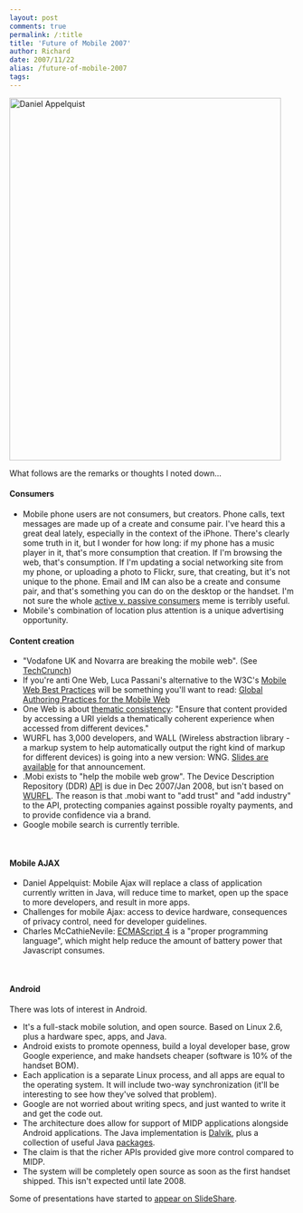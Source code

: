 ```yaml
---
layout: post
comments: true
permalink: /:title
title: 'Future of Mobile 2007'
author: Richard
date: 2007/11/22
alias: /future-of-mobile-2007
tags:
---
```



<a href="https://www.flickr.com/search/?text=futureofmobile&sort=relevance&user_id=83551313%40N00" title="Daniel Appelquist by Richard Dallaway, on Flickr"><img src="https://farm3.staticflickr.com/2104/2017938498_ed1f422b09_z.jpg?zz=1" width="480" height="640" alt="Daniel Appelquist"></a>

What follows are the remarks or thoughts I noted down...

#### Consumers

-   Mobile phone users are not consumers, but creators. Phone calls,
text messages are made up of a create and consume pair. I've heard
this a great deal lately, especially in the context of the iPhone.
There's clearly some truth in it, but I wonder for how long: if my
phone has a music player in it, that's more consumption that
creation. If I'm browsing the web, that's consumption. If I'm
updating a social networking site from my phone, or uploading a
photo to Flickr, sure, that creating, but it's not unique to the
phone. Email and IM can also be a create and consume pair, and
that's something you can do on the desktop or the handset. I'm not
sure the whole [active v. passive consumers][] meme is terribly
useful.
-   Mobile's combination of location plus attention is a unique
advertising opportunity.

#### Content creation

-   "Vodafone UK and Novarra are breaking the mobile web". (See [TechCrunch][])
-   If you're anti One Web, Luca Passani's alternative to the W3C's
[Mobile Web Best Practices][] will be something you'll want to read:
[Global Authoring Practices for the Mobile Web][]
-   One Web is about [thematic consistency][]: "Ensure that content
provided by accessing a URI yields a thematically coherent
experience when accessed from different devices."
-   WURFL has 3,000 developers, and WALL (Wireless abstraction library -
a markup system to help automatically output the right kind of
markup for different devices) is going into a new version: WNG.
[Slides are available][] for that announcement.
-   .Mobi exists to "help the mobile web grow". The Device Description
Repository (DDR) [API][] is due in Dec 2007/Jan 2008, but isn't
based on [WURFL][]. The reason is that .mobi want to "add trust" and
"add industry" to the API, protecting companies against possible
royalty payments, and to provide confidence via a brand.
-   Google mobile search is currently terrible.

 

#### Mobile AJAX

-   Daniel Appelquist: Mobile Ajax will replace a class of application
currently written in Java, will reduce time to market, open up the
space to more developers, and result in more apps.
-   Challenges for mobile Ajax: access to device hardware, consequences
of privacy control, need for developer guidelines.
-   Charles McCathieNevile: [ECMAScript 4][] is a "proper programming
language", which might help reduce the amount of battery power that
Javascript consumes.

 

#### Android

There was lots of interest in Android.

-   It's a full-stack mobile solution, and open source. Based on Linux
2.6, plus a hardware spec, apps, and Java.
-   Android exists to promote openness, build a loyal developer base,
grow Google experience, and make handsets cheaper (software is 10%
of the handset BOM).
-   Each application is a separate Linux process, and all apps are equal
to the operating system. It will include two-way synchronization
(it'll be interesting to see how they've solved that problem).
-   Google are not worried about writing specs, and just wanted to write
it and get the code out.
-   The architecture does allow for support of MIDP applications
alongside Android applications. The Java implementation is
[Dalvik][], plus a collection of useful Java [packages][].
-   The claim is that the richer APIs provided give more control
compared to MIDP.
-   The system will be completely open source as soon as the first
handset shipped. This isn't expected until late 2008.

Some of presentations have started to [appear on SlideShare][].


  [Future of Mobile]: http://www.future-of-mobile.com/
  [active v. passive consumers]: http://dailybuzz.mobuzz.tv/shows/apple_vs_nokia_in_touch_phone
  [TechCrunch]: http://uk.techcrunch.com/2007/09/21/vodafone-in-mobile-web-storm/
  [Mobile Web Best Practices]: http://www.w3.org/TR/mobile-bp/
  [Global Authoring Practices for the Mobile Web]: http://www.passani.it/gap/
  [thematic consistency]: http://www.w3.org/TR/mobile-bp/#tc
  [Slides are available]: http://www.slideshare.net/carsonified/luca-passani
  [API]: http://www.w3.org/2005/MWI/Activity
  [WURFL]: http://wurfl.sourceforge.net/
  [ECMAScript 4]: http://www.ecmascript.org/
  [Dalvik]: http://en.wikipedia.org/wiki/Dalvik_virtual_machine
  [packages]: http://code.google.com/android/reference/packages.html
  [appear on SlideShare]: http://www.slideshare.net/carsonified/slideshows

